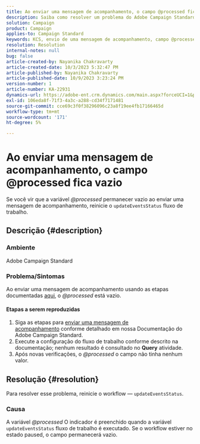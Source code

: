 ```yaml
---
title: Ao enviar uma mensagem de acompanhamento, o campo @processed fica vazio
description: Saiba como resolver um problema do Adobe Campaign Standard em que o campo @processed permanece vazio ao enviar uma mensagem de acompanhamento. Reinicie o workflow.
solution: Campaign
product: Campaign
applies-to: Campaign Standard
keywords: KCS, envio de uma mensagem de acompanhamento, campo @processed está vazio, ACS, reiniciar fluxo de trabalho
resolution: Resolution
internal-notes: null
bug: false
article-created-by: Nayanika Chakravarty
article-created-date: 10/3/2023 5:32:47 PM
article-published-by: Nayanika Chakravarty
article-published-date: 10/9/2023 3:23:24 PM
version-number: 1
article-number: KA-22931
dynamics-url: https://adobe-ent.crm.dynamics.com/main.aspx?forceUCI=1&pagetype=entityrecord&etn=knowledgearticle&id=5fdf94d8-1262-ee11-be6e-6045bd006b3d
exl-id: 106eda8f-71f3-4a3c-a288-cd34f7171481
source-git-commit: cce69c3f0f38296096c23a8f19ee4fb17166465d
workflow-type: tm+mt
source-wordcount: '171'
ht-degree: 5%

---
```


# Ao enviar uma mensagem de acompanhamento, o campo @processed fica vazio


Se você vir que a variável *@processed* permanecer vazio ao enviar uma mensagem de acompanhamento, reinicie o `updateEventsStatus` fluxo de trabalho.

## Descrição {#description}


### Ambiente

Adobe Campaign Standard

### Problema/Sintomas

Ao enviar uma mensagem de acompanhamento usando as etapas documentadas [aqui](https://experienceleague.adobe.com/docs/campaign-standard/using/communication-channels/transactional-messaging/follow-up-messages.html?lang=en#sending-a-follow-up-message), o *@processed* está vazio.

#### <b>Etapas a serem reproduzidas</b>

1. Siga as etapas para [enviar uma mensagem de acompanhamento](https://experienceleague.adobe.com/docs/campaign-standard/using/communication-channels/transactional-messaging/follow-up-messages.html?lang=en#sending-a-follow-up-message) conforme detalhado em nossa Documentação do Adobe Campaign Standard.
2. Execute a configuração do fluxo de trabalho conforme descrito na documentação; nenhum resultado é consultado no <b>Query</b> atividade.
3. Após novas verificações, o *@processed* o campo não tinha nenhum valor.



## Resolução {#resolution}


Para resolver esse problema, reinicie o workflow — `updateEventsStatus`.

### Causa

A variável *@processed* O indicador é preenchido quando a variável `updateEventsStatus` fluxo de trabalho é executado. Se o workflow estiver no estado paused, o campo permanecerá vazio.
